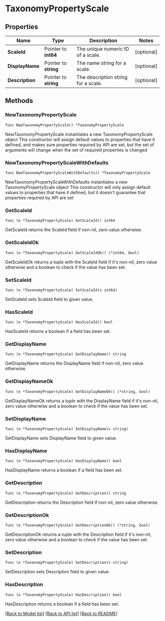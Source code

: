 # TaxonomyPropertyScale

## Properties

Name | Type | Description | Notes
------------ | ------------- | ------------- | -------------
**ScaleId** | Pointer to **int64** | The unique numeric ID of a scale. | [optional] 
**DisplayName** | Pointer to **string** | The name string for a scale. | [optional] 
**Description** | Pointer to **string** | The description string for a scale. | [optional] 

## Methods

### NewTaxonomyPropertyScale

`func NewTaxonomyPropertyScale() *TaxonomyPropertyScale`

NewTaxonomyPropertyScale instantiates a new TaxonomyPropertyScale object
This constructor will assign default values to properties that have it defined,
and makes sure properties required by API are set, but the set of arguments
will change when the set of required properties is changed

### NewTaxonomyPropertyScaleWithDefaults

`func NewTaxonomyPropertyScaleWithDefaults() *TaxonomyPropertyScale`

NewTaxonomyPropertyScaleWithDefaults instantiates a new TaxonomyPropertyScale object
This constructor will only assign default values to properties that have it defined,
but it doesn't guarantee that properties required by API are set

### GetScaleId

`func (o *TaxonomyPropertyScale) GetScaleId() int64`

GetScaleId returns the ScaleId field if non-nil, zero value otherwise.

### GetScaleIdOk

`func (o *TaxonomyPropertyScale) GetScaleIdOk() (*int64, bool)`

GetScaleIdOk returns a tuple with the ScaleId field if it's non-nil, zero value otherwise
and a boolean to check if the value has been set.

### SetScaleId

`func (o *TaxonomyPropertyScale) SetScaleId(v int64)`

SetScaleId sets ScaleId field to given value.

### HasScaleId

`func (o *TaxonomyPropertyScale) HasScaleId() bool`

HasScaleId returns a boolean if a field has been set.

### GetDisplayName

`func (o *TaxonomyPropertyScale) GetDisplayName() string`

GetDisplayName returns the DisplayName field if non-nil, zero value otherwise.

### GetDisplayNameOk

`func (o *TaxonomyPropertyScale) GetDisplayNameOk() (*string, bool)`

GetDisplayNameOk returns a tuple with the DisplayName field if it's non-nil, zero value otherwise
and a boolean to check if the value has been set.

### SetDisplayName

`func (o *TaxonomyPropertyScale) SetDisplayName(v string)`

SetDisplayName sets DisplayName field to given value.

### HasDisplayName

`func (o *TaxonomyPropertyScale) HasDisplayName() bool`

HasDisplayName returns a boolean if a field has been set.

### GetDescription

`func (o *TaxonomyPropertyScale) GetDescription() string`

GetDescription returns the Description field if non-nil, zero value otherwise.

### GetDescriptionOk

`func (o *TaxonomyPropertyScale) GetDescriptionOk() (*string, bool)`

GetDescriptionOk returns a tuple with the Description field if it's non-nil, zero value otherwise
and a boolean to check if the value has been set.

### SetDescription

`func (o *TaxonomyPropertyScale) SetDescription(v string)`

SetDescription sets Description field to given value.

### HasDescription

`func (o *TaxonomyPropertyScale) HasDescription() bool`

HasDescription returns a boolean if a field has been set.


[[Back to Model list]](../README.md#documentation-for-models) [[Back to API list]](../README.md#documentation-for-api-endpoints) [[Back to README]](../README.md)


